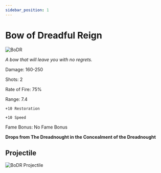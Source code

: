 ```yaml
---
sidebar_position: 1
---
```


# Bow of Dreadful Reign

![BoDR](https://vwiki.valorserver.com/api/item/picture/bow%20of%20dreadful%20reign)

<i>A bow that will leave you with no regrets.</i>

Damage: 160-250

Shots: 2

Rate of Fire: 75%

Range: 7.4

    +10 Restoration
    
    +10 Speed
    
Fame Bonus: No Fame Bonus

**Drops from The Dreadnought in the Concealment of the Dreadnought**

## Projectile
![BoDR Projectile](https://cdn.discordapp.com/attachments/953134990428868629/981404243942604810/dreadful.gif)
